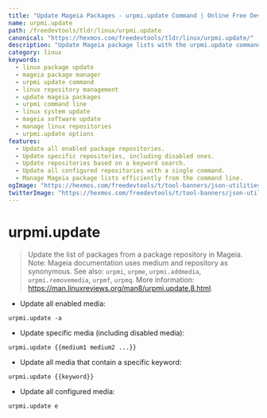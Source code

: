 ```yaml
---
title: "Update Mageia Packages - urpmi.update Command | Online Free DevTools by Hexmos"
name: urpmi.update
path: /freedevtools/tldr/linux/urpmi.update
canonical: "https://hexmos.com/freedevtools/tldr/linux/urpmi.update/"
description: "Update Mageia package lists with the urpmi.update command. Manage repositories and update specific media or keywords. Free online tool, no registration required."
category: linux
keywords:
  - linux package update
  - mageia package manager
  - urpmi update command
  - linux repository management
  - update mageia packages
  - urpmi command line
  - linux system update
  - mageia software update
  - manage linux repositories
  - urpmi.update options
features:
  - Update all enabled package repositories.
  - Update specific repositories, including disabled ones.
  - Update repositories based on a keyword search.
  - Update all configured repositories with a single command.
  - Manage Mageia package lists efficiently from the command line.
ogImage: "https://hexmos.com/freedevtools/t/tool-banners/json-utilities-banner.png"
twitterImage: "https://hexmos.com/freedevtools/t/tool-banners/json-utilities-banner.png"
---
```


# urpmi.update

> Update the list of packages from a package repository in Mageia.
> Note: Mageia documentation uses medium and repository as synonymous.
> See also: `urpmi`, `urpme`, `urpmi.addmedia`, `urpmi.removemedia`, `urpmf`, `urpmq`.
> More information: <https://man.linuxreviews.org/man8/urpmi.update.8.html>.

- Update all enabled media:

`urpmi.update -a`

- Update specific media (including disabled media):

`urpmi.update {{medium1 medium2 ...}}`

- Update all media that contain a specific keyword:

`urpmi.update {{keyword}}`

- Update all configured media:

`urpmi.update e`
